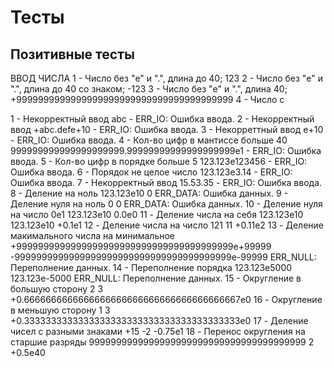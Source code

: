 # Тесты

## Позитивные тесты

ВВОД ЧИСЛА
1 - Число без "e" и ".", длина до 40; 123
2 - Число без "e" и ".", длина до 40 со знаком; -123
3 - Число без "e" и ".", длина 40; +9999999999999999999999999999999999999999
4 - Число с 

1 - Некорректный ввод abc - ERR_IO: Ошибка ввода.
2 - Некорректный ввод +abc.defe+10 - ERR_IO: Ошибка ввода.
3 - Некорреттный ввод e+10 - ERR_IO: Ошибка ввода.
4 - Кол-во цифр в мантиссе больше 40 999999999999999999999.99999999999999999999e1 - ERR_IO: Ошибка ввода.
5 - Кол-во цифр в порядке больше 5 123.123e123456 - ERR_IO: Ошибка ввода.
6 - Порядок не целое число 123.123e3.14 - ERR_IO: Ошибка ввода.
7 - Некорректный ввод 15.53.35 - ERR_IO: Ошибка ввода.
8 - Деление на ноль 123.123e10 0 ERR_DATA: Ошибка данных.
9 - Деление нуля на ноль 0 0 ERR_DATA: Ошибка данных.
10 - Деление нуля на число 0e1 123.123e10 0.0e0
11 - Деление числа на себя 123.123e10 123.123e10 +0.1e1
12 - Деление числа на число 121 11 +0.11e2
13 - Деление макимального числа на минимальное +9999999999999999999999999999999999999999e+99999  -9999999999999999999999999999999999999999e-99999 ERR_NULL: Переполнение данных.
14 - Переполнение порядка 123.123e5000 123.123e-5000 ERR_NULL: Переполнение данных.
15 - Округление в большую сторону 2 3 +0.6666666666666666666666666666666666666667e0
16 - Округление в меньшую сторону 1 3 +0.3333333333333333333333333333333333333333e0
17 - Деление чисел с разными знаками +15 -2 -0.75e1
18 - Перенос округления на старшие разряды 9999999999999999999999999999999999999999 2 +0.5e40